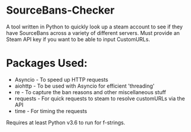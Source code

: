 # SourceBans-Checker
A tool written in Python to quickly look up a steam account to see if they have SourceBans across a variety of different servers.
Must provide an Steam API key if you want to be able to input CustomURLs.

# Packages Used:
* Asyncio - To speed up HTTP requests
* aiohttp - To be used with Asyncio for efficient 'threading'
* re - To capture the ban reasons and other miscellaneous stuff
* requests - For quick requests to steam to resolve customURLs via the API
* time - For timing the requests

Requires at least Python v3.6 to run for f-strings.
